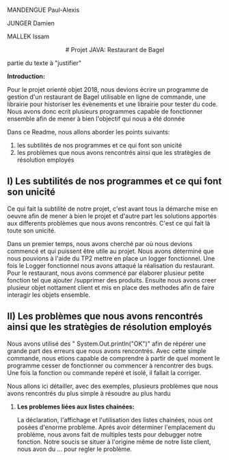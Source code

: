 <p>MANDENGUE Paul-Alexis</p>
<p>JUNGER Damien</p>
<p>MALLEK Issam</p>



<p style="text-align:center";>
# Projet JAVA: Restaurant de Bagel
</p>

<p style="text-align:justify";>
partie du texte à "justifier"
</p>


<p><strong>Introduction:</strong></p> 
<p>Pour le projet orienté objet 2018, nous devions écrire un programme de gestion d'un restaurant de Bagel utilisable en ligne de commande, une librairie pour historiser les évènements et une librairie pour tester du code. Nous avons donc ecrit plusieurs programmes capable de fonctionner ensemble afin de mener à bien l'objectif qui nous a été donnée</p>

<p>Dans ce Readme, nous allons aborder les points suivants: </p>
<ol>
  <li> les subtilités de nos programmes et ce qui font son unicité</li>
  <li> les problèmes que nous avons rencontrés ainsi que les stratègies de résolution employés </li>
</ol>
 
 
 
## I) Les subtilités de nos programmes et ce qui font son unicité

Ce qui fait la subtilité de notre projet, c'est avant tous la démarche mise en oeuvre afin de mener à bien le projet et d'autre part les solutions apportés aux differents problèmes que nous avons rencontrés. C'est ce qui fait là toute son unicité.

Dans un premier temps, nous avons cherché par où nous devions commencé et qui puissent être utile au projet. Nous avons déterminé que nous pouvions à l'aide du TP2  mettre en place un logger fonctionnel. Une fois le Logger fonctionnel nous avons attaqué la réalisation du restaurant. Pour le restaurant, nous avons commencé par élaborer plusieur petite fonction tel que ajouter /supprimer des produits. Ensuite nous avons creer plusieur objet nottament client et mis en place des methodes afin de faire interagir les objets ensemble. 

## II) Les problèmes que nous avons rencontrés ainsi que les stratègies de résolution employés

  <p>Nous avons utilisé des " System.Out.println("OK")" afin de répérer une grande part des erreurs que nous avons rencontrés. Avec cette simple commande, nous etions capable de comprendre à partir de quel moment le programme cesser de fonctionner ou commencer à rencontrer des bugs. Une fois la fonction ou commande repéré et isolé, il fallait la corriger.
  </p>
  <p>Nous allons ici détailler, avec des exemples, plusieurs problèmes que nous avons rencontrés du plus simple à résoudre au plus hardu</p>  

  <ol>
  <li><strong>Les problemes liées aux listes chainées:</strong></li>
  <p> La déclaration, l'affichage et l'utilisation des listes chainées, nous ont posées d'enorme problème. Aprés avoir déterminer l'emplacement du problème, nous avons fait de multiples tests pour debugger notre fonction. Notre soucis se situer à l'origine même de notre liste client, nous avon du ... pour regler le problème. </p>
  </ol>
